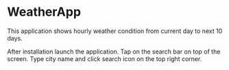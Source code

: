 # WeatherApp
This application shows hourly weather condition from current day to next 10 days.

After installation launch the application.
Tap on the search bar on top of the screen.
Type city name and click search icon on the top right corner.
